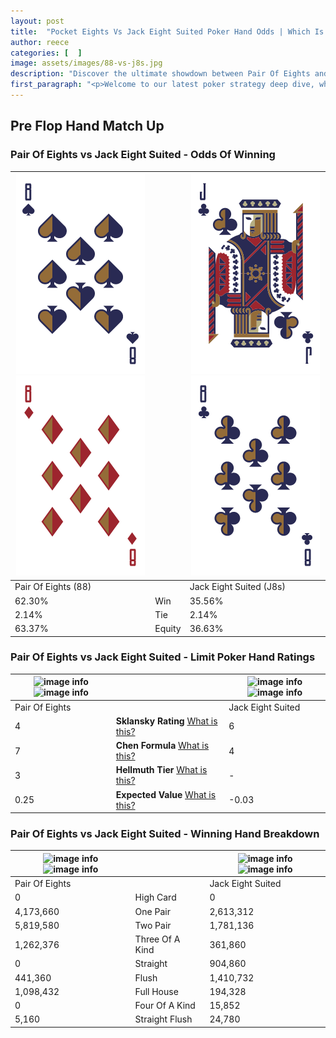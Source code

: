 ```yaml
---
layout: post
title:  "Pocket Eights Vs Jack Eight Suited Poker Hand Odds | Which Is The Better Hand In Poker? A Complete Guide"
author: reece
categories: [  ]
image: assets/images/88-vs-j8s.jpg
description: "Discover the ultimate showdown between Pair Of Eights and Jack Eight Suited in poker! Uncover the odds, strategies, and scenarios where one hand triumphs over the other. Get ready to up your poker game with this thrilling analysis."
first_paragraph: "<p>Welcome to our latest poker strategy deep dive, where we're pitting two distinct hands against each other in a high-stakes showdown: Pair Of Eights vs Jack Eight Suited.</p><p>In the dynamic world of poker, every decision counts, and knowing which hand holds the upper hand is key to your success at the table.</p><p>In this article, we'll dissect these two hands, explore the scenarios where one dominates the other, and equip you with the knowledge to make strategic choices that can tip the odds in your favor.</p><p>Get ready to unravel the intriguing dynamics of these poker hands and elevate your game to new heights.</p>"
---
```




[comment]: # (sp0)

## Pre Flop Hand Match Up

<div class="table hand-ratings" markdown="1"> 



### Pair Of Eights vs Jack Eight Suited - Odds Of Winning


    
| ![image info](assets/images/hand1/8.png) ![image info](assets/images/hand1/8o.png) |  | ![image info](assets/images/hand2/j.png) ![image info](assets/images/hand2/8.png) |
| -------- | -------- | -------- |
| Pair Of Eights (88) |  | Jack Eight Suited (J8s) |
| 62.30% | Win | 35.56% |
| 2.14% | Tie | 2.14% |
| 63.37% | Equity | 36.63% |




[comment]: # (sp1)



### Pair Of Eights vs Jack Eight Suited - Limit Poker Hand Ratings


    
| ![image info](https://www.riverpairs.com/assets/images/hand1/8.png) ![image info](https://www.riverpairs.com/assets/images/hand1/8o.png) |  | ![image info](https://www.riverpairs.com/assets/images/hand2/j.png) ![image info](https://www.riverpairs.com/assets/images/hand2/8.png) |
| -------- | -------- | -------- |
| Pair Of Eights |  | Jack Eight Suited |
| 4 | **Sklansky Rating** [What is this?](/sklansky-rating-explained) | 6 |
| 7 | **Chen Formula** [What is this?](/chen-formula-explained) | 4 |
| 3 | **Hellmuth Tier** [What is this?](/Hellmuth-tier-explained) | - |
| 0.25 | **Expected Value** [What is this?](/expected-value-explained) | -0.03 |




[comment]: # (sp2)



### Pair Of Eights vs Jack Eight Suited - Winning Hand Breakdown


    
| ![image info](https://www.riverpairs.com/assets/images/hand1/8.png) ![image info](https://www.riverpairs.com/assets/images/hand1/8o.png) |  | ![image info](https://www.riverpairs.com/assets/images/hand2/j.png) ![image info](https://www.riverpairs.com/assets/images/hand2/8.png) |
| -------- | -------- | -------- |
| Pair Of Eights |  | Jack Eight Suited |
| 0 | High Card | 0 |
| 4,173,660 | One Pair | 2,613,312 |
| 5,819,580 | Two Pair | 1,781,136 |
| 1,262,376 | Three Of A Kind | 361,860 |
| 0 | Straight | 904,860 |
| 441,360 | Flush | 1,410,732 |
| 1,098,432 | Full House | 194,328 |
| 0 | Four Of A Kind | 15,852 |
| 5,160 | Straight Flush | 24,780 |




[comment]: # (sp3)



</div>

[comment]: # (sp4)



[comment]: # (sp5)

